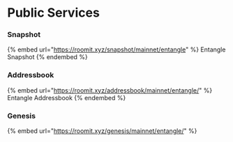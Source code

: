 # Public Services

### Snapshot

{%  embed url="https://roomit.xyz/snapshot/mainnet/entangle" %}
Entangle Snapshot
{%  endembed %}

### Addressbook

{%  embed url="https://roomit.xyz/addressbook/mainnet/entangle/" %}
Entangle Addressbook
{%  endembed %}

### Genesis

{%  embed url="https://roomit.xyz/genesis/mainnet/entangle/" %}
